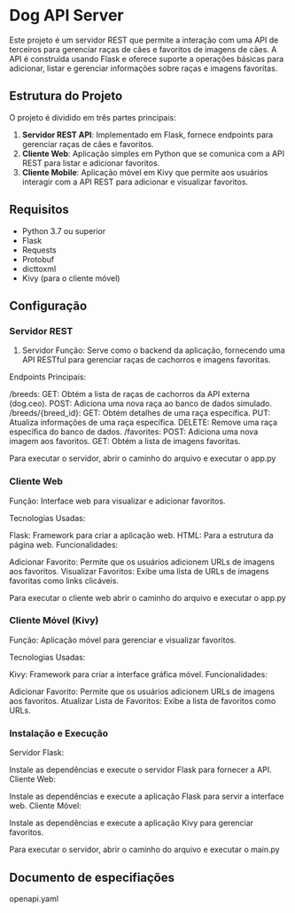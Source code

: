 # Dog API Server

Este projeto é um servidor REST que permite a interação com uma API de terceiros para gerenciar raças de cães e favoritos de imagens de cães. A API é construída usando Flask e oferece suporte a operações básicas para adicionar, listar e gerenciar informações sobre raças e imagens favoritas.

## Estrutura do Projeto

O projeto é dividido em três partes principais:

1. **Servidor REST API**: Implementado em Flask, fornece endpoints para gerenciar raças de cães e favoritos.
2. **Cliente Web**: Aplicação simples em Python que se comunica com a API REST para listar e adicionar favoritos.
3. **Cliente Mobile**: Aplicação móvel em Kivy que permite aos usuários interagir com a API REST para adicionar e visualizar favoritos.

## Requisitos

- Python 3.7 ou superior
- Flask
- Requests
- Protobuf
- dicttoxml
- Kivy (para o cliente móvel)

## Configuração

### Servidor REST

1. Servidor
Função: Serve como o backend da aplicação, fornecendo uma API RESTful para gerenciar raças de cachorros e imagens favoritas.

Endpoints Principais:

/breeds:
GET: Obtém a lista de raças de cachorros da API externa (dog.ceo).
POST: Adiciona uma nova raça ao banco de dados simulado.
/breeds/{breed_id}:
GET: Obtém detalhes de uma raça específica.
PUT: Atualiza informações de uma raça específica.
DELETE: Remove uma raça específica do banco de dados.
/favorites:
POST: Adiciona uma nova imagem aos favoritos.
GET: Obtém a lista de imagens favoritas.

Para executar o servidor, abrir o caminho do arquivo e executar o app.py

### Cliente Web
Função: Interface web para visualizar e adicionar favoritos.

Tecnologias Usadas:

Flask: Framework para criar a aplicação web.
HTML: Para a estrutura da página web.
Funcionalidades:

Adicionar Favorito: Permite que os usuários adicionem URLs de imagens aos favoritos.
Visualizar Favoritos: Exibe uma lista de URLs de imagens favoritas como links clicáveis.

Para executar o cliente web abrir o caminho do arquivo e executar o app.py

### Cliente Móvel (Kivy)
Função: Aplicação móvel para gerenciar e visualizar favoritos.

Tecnologias Usadas:

Kivy: Framework para criar a interface gráfica móvel.
Funcionalidades:

Adicionar Favorito: Permite que os usuários adicionem URLs de imagens aos favoritos.
Atualizar Lista de Favoritos: Exibe a lista de favoritos como URLs.

### Instalação e Execução

Servidor Flask:

Instale as dependências e execute o servidor Flask para fornecer a API.
Cliente Web:

Instale as dependências e execute a aplicação Flask para servir a interface web.
Cliente Móvel:

Instale as dependências e execute a aplicação Kivy para gerenciar favoritos.

Para executar o servidor, abrir o caminho do arquivo e executar o main.py

## Documento de especifiações

openapi.yaml
